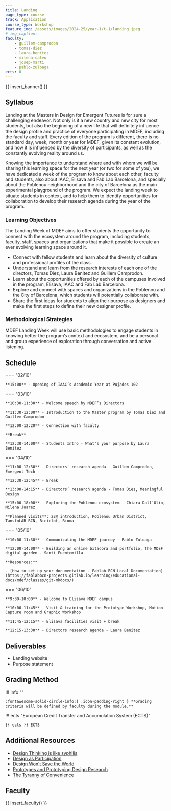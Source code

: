 ```yaml
---
title: Landing
page_type: course
track: Application
course_type: Workshop
feature_img: /assets/images/2024-25/year-1/t-1/landing.jpeg
# img_caption:
faculty:
    - guillem-camprodon
    - tomas-diez
    - laura-benitez
    - milena-calvo
    - josep-marti
    - pablo-zuloaga
ects: 0
---
```


{{ insert_banner() }}

## Syllabus

Landing at the Masters in Design for Emergent Futures is for sure a challenging endeavor. Not only is it a new country and new city for most students, but also the beginning of a new life that will definitely influence the design profile and practice of everyone participating in MDEF, including the faculty and staff. Every edition of the program is different, there is no standard day, week, month or year for MDEF, given its constant evolution, and how it is influenced by the diversity of participants, as well as the constantly evolving reality around us.

Knowing the importance to understand where and with whom we will be sharing this learning space for the next year (or two for some of you), we have dedicated a week of the program to know about each other, faculty and students, also about IAAC, Elisava and Fab Lab Barcelona, and specially about the Poblenou neighborhood and the city of Barcelona as the main experimental playground of the program. We expect the landing week to situate students in context, and to help them to identify opportunities for collaboration to develop their research agenda during the year of the program.

### Learning Objectives

The Landing Week of MDEF aims to offer students the opportunity to connect with the ecosystem around the program, including students, faculty, staff, spaces and organizations that make it possible to create an ever evolving learning space around it.

- Connect with fellow students and learn about the diversity of culture and professional profiles of the class.
- Understand and learn from the research interests of each one of the directors, Tomas Diez, Laura Benitez and Guillem Camprodon. 
- Learn about the opportunities offered by each of the campuses involved in the program, Elisava, IAAC and Fab Lab Barcelona. 
- Explore and connect with spaces and organizations in the Poblenou and the City of Barcelona, which students will potentially collaborate with. 
- Share the first ideas for students to align their purpose as designers and make the first steps to define their new designer profile.

### Methodological Strategies

MDEF Landing Week will use basic methodologies to engage students in knowing better the program’s context and ecosystem, and be a personal and group experience of exploration through conversation and active listening.

## Schedule

=== "02/10"

    **15:00** - Opening of IAAC’s Academic Year at Pujades 102

=== "03/10"

    **10:30-11:30** - Welcome speech by MDEF’s Directors

    **11:30-12:00** - Introduction to the Master program by Tomas Diez and Guillem Camprodon

    **12:00-12:20** - Connection with faculty

    **Break**

    **12:30-14:00** - Students Intro - What's your purpose by Laura Benitez


=== "04/10"

    **11:00-12:30** - Directors' research agenda - Guillem Camprodon, Emergent Tech

    **12:30-12:45** - Break

    **13:00-14:15** - Directors’ research agenda - Tomas Diez, Meaningful Design

    **15:00-18:00** - Exploring the Poblenou ecosystem - Chiara Dall’Olio, Milena Juarez

    **Planned visits**: 22@ introduction, Poblenou Urban District, TansfoLAB BCN, Biciclot, Bioma

=== "05/10"

    **10:00-11:30** - Communicating the MDEF journey - Pablo Zuloaga

    **12:00-14:00** - Building an online bitacora and portfolio, the MDEF digital garden - Santi Fuentemilla

    **Resources:**

    - [How to set up your documentation - Fablab BCN Local Documentation](https://fablabbcn-projects.gitlab.io/learning/educational-docs/mdef/classes/git-mkdocs/)


=== "06/10"

    **9:30-10:00** - Welcome to Elisava MDEF campus

    **10:00-11:45** - Visit & training for the Prototype Workshop, Motion Capture room and Graphic Workshop

    **11:45-12:15** - Elisava facilities visit + break

    **12:15-13:30** - Directors research agenda - Laura Benitez


## Deliverables

- Landing website
- Purpose statement

## Grading Method

!!! info ""

    :fontawesome-solid-circle-info:{ .icon-padding-right } **Grading criteria will be defined by faculty during the module.**

!!! ects "European Credit Transfer and Accumulation System (ECTS)"

    {{ ects }} ECTS

## Additional Resources

- [Design Thinking is like syphilis](https://sts-news.medium.com/design-thinking-is-kind-of-like-syphilis-its-contagious-and-rots-your-brains-842ed078af29)
- [Design as Participation](https://jods.mitpress.mit.edu/pub/design-as-participation/release/1)
- [Design Won’t Save the World](https://hairyelefante.medium.com/design-is-not-going-to-save-the-world-8985870471a5)
- [Prototypes and Prototyping Design Research](https://www.dropbox.com/s/yljt1r0n6hbu7rd/PrototypesChapterFinalDRAFT.pdf?dl=0)
- [The Tyranny of Convenience](https://www.nytimes.com/2018/02/16/opinion/sunday/tyranny-convenience.html)

## Faculty

{{ insert_faculty() }}